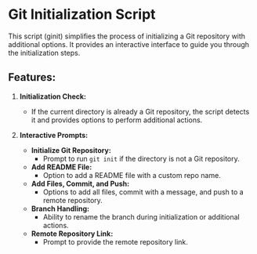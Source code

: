# Git Initialization Script
This script (ginit) simplifies the process of initializing a Git repository with additional options. It provides an interactive interface to guide you through the initialization steps.

## Features:
1. **Initialization Check:**
   - If the current directory is already a Git repository, the script detects it and provides options to perform additional actions.

2. **Interactive Prompts:**
   - **Initialize Git Repository:**
     - Prompt to run `git init` if the directory is not a Git repository.
   - **Add README File:**
     - Option to add a README file with a custom repo name.
   - **Add Files, Commit, and Push:**
     - Options to add all files, commit with a message, and push to a remote repository.
   - **Branch Handling:**
     - Ability to rename the branch during initialization or additional actions.
   - **Remote Repository Link:**
     - Prompt to provide the remote repository link.
